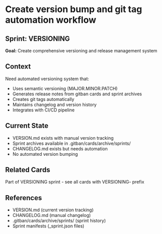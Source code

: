 # Create version bump and git tag automation workflow

## Sprint: VERSIONING
**Goal:** Create comprehensive versioning and release management system

## Context
Need automated versioning system that:
- Uses semantic versioning (MAJOR.MINOR.PATCH)
- Generates release notes from gitban cards and sprint archives
- Creates git tags automatically
- Maintains changelog and version history
- Integrates with CI/CD pipeline

## Current State
- VERSION.md exists with manual version tracking
- Sprint archives available in .gitban/cards/archive/sprints/
- CHANGELOG.md exists but needs automation
- No automated version bumping

## Related Cards
Part of VERSIONING sprint - see all cards with VERSIONING- prefix

## References
- VERSION.md (current version tracking)
- CHANGELOG.md (manual changelog)
- .gitban/cards/archive/sprints/ (sprint history)
- Sprint manifests (_sprint.json files)